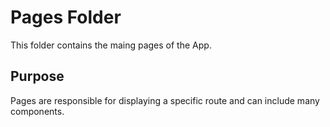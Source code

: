 # Pages Folder

This folder contains the maing pages of the App. 

## Purpose

Pages are responsible for displaying a specific route and can include many components.